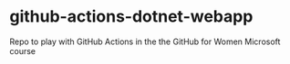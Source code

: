 # github-actions-dotnet-webapp
Repo to play with GitHub Actions in the the GitHub for Women Microsoft course
